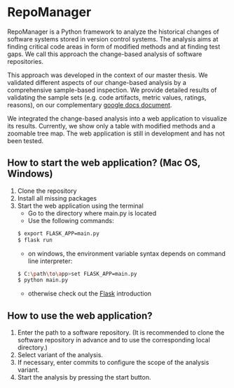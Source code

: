 # RepoManager
RepoManager is a Python framework to analyze the historical changes of software systems stored in version control systems. The analysis aims at finding critical code areas in form of modified methods and at finding test gaps. We call this approach the change-based analysis of software repositories.

This approach was developed in the context of our master thesis. We validated different aspects of our change-based analysis by a comprehensive sample-based inspection. We provide detailed results of validating the sample sets (e.g. code artifacts, metric values, ratings, reasons), on our complementary [google docs document](https://docs.google.com/spreadsheets/d/1LMwUOiO33gK4oeYTnHs4tAKA53Rp1NBLijPJ28WjEmI/edit?usp=sharing).

We integrated the change-based analysis into a web application to visualize its results. Currently, we show only a table with modified methods and a zoomable tree map. The web application is still in development and has not been tested.

## How to start the web application? (Mac OS, Windows)
1. Clone the repository
2. Install all missing packages
3. Start the web application using the terminal
   - Go to the directory where main.py is located
   - Use the following commands:
   ```bash
   $ export FLASK_APP=main.py
   $ flask run
   ```
   - on windows, the environment variable syntax depends on command line interpreter:
   ```bash
   $ C:\path\to\app>set FLASK_APP=main.py
   $ python main.py
   ```
   - otherwise check out the [Flask](https://flask.palletsprojects.com/en/1.1.x/) introduction
   
## How to use the web application?
1. Enter the path to a software repository. (It is recommended to clone the software repository in advance and to use the corresponding local directory.)
2. Select variant of the analysis.
3. If necessary, enter commits to configure the scope of the analysis variant.
4. Start the analysis by pressing the start button.

